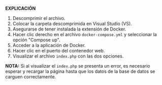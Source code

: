 **EXPLICACIÓN**

1. Descomprimir el archivo.
2. Colocar la carpeta descomprimida en Visual Studio (VS).
3. Asegurarse de tener instalada la extensión de Docker.
4. Hacer clic derecho en el archivo `docker-compose.yml` y seleccionar la opción "Compose up".
5. Acceder a la aplicación de Docker.
6. Hacer clic en el puerto del contenedor web.
7. Visualizar el archivo `index.php` con las dos opciones.

**NOTA:** Si al visualizar el `index.php` se presenta un error, es necesario esperar y recargar la página hasta que los datos de la base de datos se carguen correctamente.
